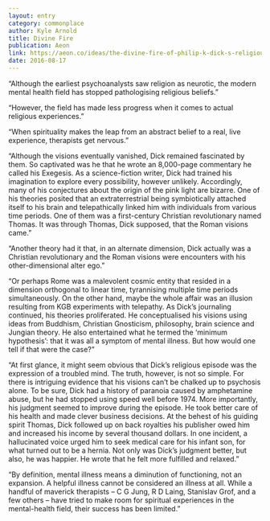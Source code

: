 ```yaml
---
layout: entry
category: commonplace
author: Kyle Arnold
title: Divine Fire
publication: Aeon
link: https://aeon.co/ideas/the-divine-fire-of-philip-k-dick-s-religious-visions
date: 2016-08-17
---
```


“Although the earliest psychoanalysts saw religion as neurotic, the modern mental health field has stopped pathologising religious beliefs.”

“However, the field has made less progress when it comes to actual religious experiences.”

“When spirituality makes the leap from an abstract belief to a real, live experience, therapists get nervous.”

“Although the visions eventually vanished, Dick remained fascinated by them. So captivated was he that he wrote an 8,000-page commentary he called his Exegesis. As a science-fiction writer, Dick had trained his imagination to explore every possibility, however unlikely. Accordingly, many of his conjectures about the origin of the pink light are bizarre. One of his theories posited that an extraterrestrial being symbiotically attached itself to his brain and telepathically linked him with individuals from various time periods. One of them was a first-century Christian revolutionary named Thomas. It was through Thomas, Dick supposed, that the Roman visions came.”

“Another theory had it that, in an alternate dimension, Dick actually was a Christian revolutionary and the Roman visions were encounters with his other-dimensional alter ego.”

“Or perhaps Rome was a malevolent cosmic entity that resided in a dimension orthogonal to linear time, tyrannising multiple time periods simultaneously. On the other hand, maybe the whole affair was an illusion resulting from KGB experiments with telepathy. As Dick’s journaling continued, his theories proliferated. He conceptualised his visions using ideas from Buddhism, Christian Gnosticism, philosophy, brain science and Jungian theory. He also entertained what he termed the ‘minimum hypothesis’: that it was all a symptom of mental illness. But how would one tell if that were the case?”

“At first glance, it might seem obvious that Dick’s religious episode was the expression of a troubled mind. The truth, however, is not so simple. For there is intriguing evidence that his visions can’t be chalked up to psychosis alone. To be sure, Dick had a history of paranoia caused by amphetamine abuse, but he had stopped using speed well before 1974. More importantly, his judgment seemed to improve during the episode. He took better care of his health and made clever business decisions. At the behest of his guiding spirit Thomas, Dick followed up on back royalties his publisher owed him and increased his income by several thousand dollars. In one incident, a hallucinated voice urged him to seek medical care for his infant son, for what turned out to be a hernia. Not only was Dick’s judgment better, but also, he was happier. He wrote that he felt more fulfilled and relaxed.”

“By definition, mental illness means a diminution of functioning, not an expansion. A helpful illness cannot be considered an illness at all. While a handful of maverick therapists – C G Jung, R D Laing, Stanislav Grof, and a few others – have tried to make room for spiritual experiences in the mental-health field, their success has been limited.”


